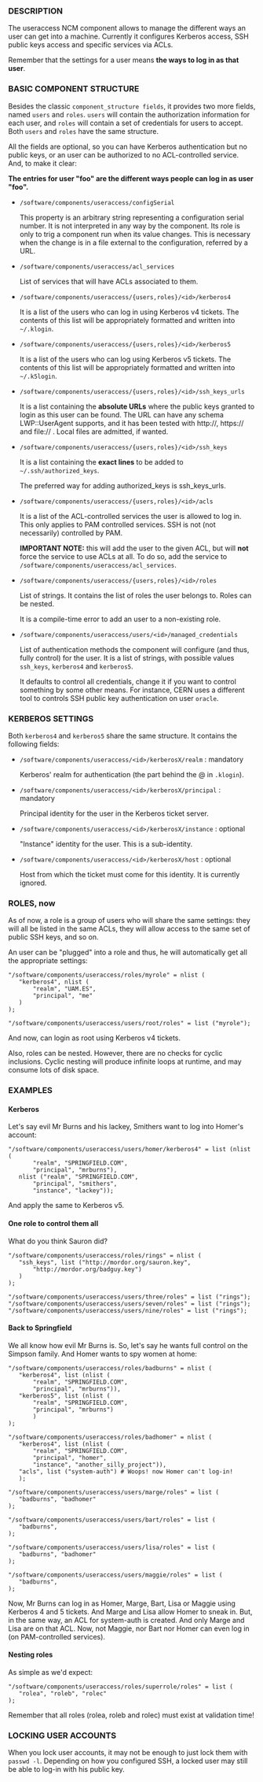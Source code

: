 
### DESCRIPTION

The useraccess NCM component allows to manage the different ways an user
can get into a machine. Currently it configures Kerberos access, SSH
public keys access and specific services via ACLs.

Remember that the settings for a user means **the ways to log in as
that user**.

### BASIC COMPONENT STRUCTURE

Besides the classic `component_structure fields`, it provides two more
fields, named `users` and `roles`. `users` will contain the
authorization information for each user, and `roles` will contain a
set of credentials for users to accept. Both `users` and `roles`
have the same structure.

All the fields are optional, so you can have Kerberos authentication
but no public keys, or an user can be authorized to no ACL-controlled
service. And, to make it clear:

**The entries for user "foo" are the different ways people can log in
as user "foo".**

- `/software/components/useraccess/configSerial`

    This property is an arbitrary string representing a configuration
    serial number. It is not interpreted in any way by the component. Its
    role is only to trig a component run when its value changes. This is
    necessary when the change is in a file external to the configuration,
    referred by a URL.

- `/software/components/useraccess/acl_services`

    List of services that will have ACLs associated to them.

- `/software/components/useraccess/{users,roles}/<id>/kerberos4`

    It is a list of the users who can log in using Kerberos v4
    tickets. The contents of this list will be appropriately formatted and
    written into `~/.klogin`.

- `/software/components/useraccess/{users,roles}/<id>/kerberos5`

    It is a list of the users who can log using Kerberos v5 tickets. The
    contents of this list will be appropriately formatted and written into
    `~/.k5login`.

- `/software/components/useraccess/{users,roles}/<id>/ssh_keys_urls`

    It is a list containing the **absolute URLs** where the public keys
    granted to login as this user can be found. The URL can have any
    schema LWP::UserAgent supports, and it has been tested with http://,
    https:// and file:// . Local files are admitted, if wanted.

- `/software/components/useraccess/{users,roles}/<id>/ssh_keys`

    It is a list containing the **exact lines** to be added to
    `~/.ssh/authorized_keys`.

    The preferred way for adding authorized\_keys is ssh\_keys\_urls.

- `/software/components/useraccess/{users,roles}/<id>/acls`

    It is a list of the ACL-controlled services the user is allowed to log
    in. This only applies to PAM controlled services. SSH is not (not
    necessarily) controlled by PAM.

    **IMPORTANT NOTE:** this will add the user to the given ACL, but will
    **not** force the service to use ACLs at all. To do so, add the service
    to `/software/components/useraccess/acl_services`.

- `/software/components/useraccess/{users,roles}/<id>/roles`

    List of strings. It contains the list of roles the user belongs
    to. Roles can be nested.

    It is a compile-time error to add an user to a non-existing role.

- `/software/components/useraccess/users/<id>/managed_credentials`

    List of authentication methods the component will configure (and thus,
    fully control) for the user. It is a list of strings, with possible
    values `ssh_keys`, `kerberos4` and `kerberos5`.

    It defaults to control all credentials, change it if you want to
    control something by some other means. For instance, CERN uses a
    different tool to controls SSH public key authentication on user
    `oracle`.

### KERBEROS SETTINGS

Both `kerberos4` and `kerberos5` share the same structure. It
contains the following fields:

- `/software/components/useraccess/<id>/kerberosX/realm` : mandatory

    Kerberos' realm for authentication (the part behind the @ in
    `.klogin`).

- `/software/components/useraccess/<id>/kerberosX/principal` :
mandatory

    Principal identity for the user in the Kerberos ticket server.

- `/software/components/useraccess/<id>/kerberosX/instance` :
optional

    "Instance" identity for the user. This is a sub-identity.

- `/software/components/useraccess/<id>/kerberosX/host` : optional

    Host from which the ticket must come for this identity. It is
    currently ignored.

### ROLES, now

As of now, a role is a group of users who will share the same
settings: they will all be listed in the same ACLs, they will allow
access to the same set of public SSH keys, and so on.

An user can be "plugged" into a role and thus, he will automatically
get all the appropriate settings:

    "/software/components/useraccess/roles/myrole" = nlist (
       "kerberos4", nlist (
           "realm", "UAM.ES",
           "principal", "me"
       )
    );

    "/software/components/useraccess/users/root/roles" = list ("myrole");

And now,  can login as root using Kerberos v4 tickets.

Also, roles can be nested. However, there are no checks for cyclic
inclusions. Cyclic nesting will produce infinite loops at runtime, and
may consume lots of disk space.

### EXAMPLES

#### Kerberos

Let's say evil Mr Burns and his lackey, Smithers want to log into
Homer's account:

    "/software/components/useraccess/users/homer/kerberos4" = list (nlist (
           "realm", "SPRINGFIELD.COM",
           "principal", "mrburns"),
       nlist ("realm", "SPRINGFIELD.COM",
           "principal", "smithers",
           "instance", "lackey"));

And apply the same to Kerberos v5.

#### One role to control them all

What do you think Sauron did?

    "/software/components/useraccess/roles/rings" = nlist (
       "ssh_keys", list ("http://mordor.org/sauron.key",
           "http://mordor.org/badguy.key")
       )
    );

    "/software/components/useraccess/users/three/roles" = list ("rings");
    "/software/components/useraccess/users/seven/roles" = list ("rings");
    "/software/components/useraccess/users/nine/roles" = list ("rings");

#### Back to Springfield

We all know how evil Mr Burns is. So, let's say he wants full control
on the Simpson family. And Homer wants to spy women at home:

    "/software/components/useraccess/roles/badburns" = nlist (
       "kerberos4", list (nlist (
           "realm", "SPRINGFIELD.COM",
           "principal", "mrburns")),
       "kerberos5", list (nlist (
           "realm", "SPRINGFIELD.COM",
           "principal", "mrburns")
           )
    );

    "/software/components/useraccess/roles/badhomer" = nlist (
       "kerberos4", list (nlist (
           "realm", "SPRINGFIELD.COM",
           "principal", "homer",
           "instance", "another_silly_project")),
       "acls", list ("system-auth") # Woops! now Homer can't log-in!
       );

    "/software/components/useraccess/users/marge/roles" = list (
       "badburns", "badhomer"
    );

    "/software/components/useraccess/users/bart/roles" = list (
       "badburns",
    );

    "/software/components/useraccess/users/lisa/roles" = list (
       "badburns", "badhomer"
    );

    "/software/components/useraccess/users/maggie/roles" = list (
       "badburns",
    );

Now, Mr Burns can log in as Homer, Marge, Bart, Lisa or Maggie using
Kerberos 4 and 5 tickets. And Marge and Lisa allow Homer to sneak
in. But, in the same way, an ACL for system-auth is created. And only
Marge and Lisa are on that ACL. Now, not Maggie, nor Bart nor Homer
can even log in (on PAM-controlled services).

#### Nesting roles

As simple as we'd expect:

    "/software/components/useraccess/roles/superrole/roles" = list (
       "rolea", "roleb", "rolec"
    );

Remember that all roles (rolea, roleb and rolec) must exist at
validation time!

### LOCKING USER ACCOUNTS

When you lock user accounts, it may not be enough to just lock them
with `passwd -l`. Depending on how you configured SSH, a locked user
may still be able to log-in with his public key.
